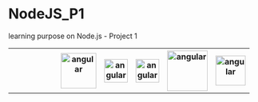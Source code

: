 <link rel="stylesheet" type="text/css" href="https://github.com/Rokh4/NodeJS_P1/blob/master/readme.css">

# NodeJS_P1
learning purpose on Node.js - Project 1

<table class="rokh_css_table">
  <tr>
      <th width="81px"></th>
      <th><img src="https://upload.wikimedia.org/wikipedia/commons/thumb/d/d5/IntelliJ_IDEA_Logo.svg/220px-IntelliJ_IDEA_Logo.svg.png" alt="angular" height="71"></th>
      <th><img src="https://upload.wikimedia.org/wikipedia/en/thumb/4/45/MongoDB-Logo.svg/250px-MongoDB-Logo.svg.png" alt="angular" height="47"></th> 
      <th><img src="https://upload.wikimedia.org/wikipedia/commons/thumb/6/64/Expressjs.png/220px-Expressjs.png" alt="angular" height="47"></th>
      <th><img src="https://angular.io/assets/images/logos/angular/shield-large.svg" alt="angular" height="81" style=""></th>
      <th><img src="https://upload.wikimedia.org/wikipedia/commons/thumb/d/d9/Node.js_logo.svg/220px-Node.js_logo.svg.png" alt="angular" height="60"></th>
  </tr>
</table>
